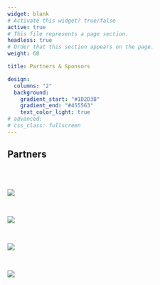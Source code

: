 ```yaml
---
widget: blank
# Activate this widget? true/false
active: true
# This file represents a page section.
headless: true
# Order that this section appears on the page.
weight: 60

title: Partners & Sponsors

design:
  columns: "2"
  background:
    gradient_start: "#1D2D3B"
    gradient_end: "#455563"
    text_color_light: true
# advanced:
# css_class: fullscreen
---
```


<!-- Timbre 2023 is sponsored by: -->

## Partners

<br><br>

<!-- {{< figure src="logos/banner-horizontal-default-en.png" id="auth" >}} -->

![](logos/banner-horizontal-default-en.png)

<br>

<!-- {{< figure src="logos/c4dm_logo.png" id="c4dm" >}} -->

![](logos/c4dm_logo.png)

<br>

<!-- {{< figure src="logos/UOL_Logo_Blau.jpeg" id="uol" >}} -->

<!-- {{< figure src="logos/UOL_Logo_Blau.png" id="uol" >}} -->

<!-- ![](logos/UOL_Logo_Blau.png "University of Oldenburg") -->

![](logos/UOL_Logo_Blau.png)

<br>

<!-- {{< figure src="logos/logo.png" id="timbre" >}} -->

![](logos/logo.png)

<!-- <br><br> -->

<!-- {{< figure src="logos/logo.png" id="timbre" >}} -->

<!-- ## Gold Sponsors

- Sponsor 1
- Sponsor 2

## Silver Sponsors

- Sponsor 3
- Sponsor 4

## Bronze Sponsors

- Sponsor 5
- Sponsor 6 -->
